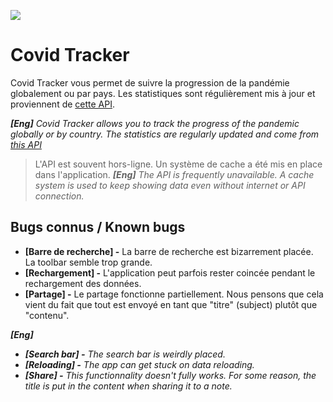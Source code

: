 ![](https://github.com/EmpireDemocratiqueDuPoulpe/Covid-Racer/blob/main/Covid%20Tracker/Media.xcassets/AppIcon.appiconset/120_120.png)

# Covid Tracker
Covid Tracker vous permet de suivre la progression de la pandémie globalement ou par pays. Les statistiques sont régulièrement mis à jour et proviennent de [cette API](https://api.covid19api.com/summary).

***[Eng]** Covid Tracker allows you to track the progress of the pandemic globally or by country. The statistics are regularly updated and come from [this API](https://api.covid19api.com/summary)*

> L'API est souvent hors-ligne. Un système de cache a été mis en place dans l'application.
> ***[Eng]** The API is frequently unavailable. A cache system is used to keep showing data even without internet or API connection.*

## Bugs connus / Known bugs
- **[Barre de recherche] -** La barre de recherche est bizarrement placée. La toolbar semble trop grande.
- **[Rechargement] -** L'application peut parfois rester coincée pendant le rechargement des données.
- **[Partage] -** Le partage fonctionne partiellement. Nous pensons que cela vient du fait que tout est envoyé en tant que "titre" (subject) plutôt que "contenu".

***[Eng]***
- ***[Search bar] -** The search bar is weirdly placed.*
- ***[Reloading] -** The app can get stuck on data reloading.*
- ***[Share] -** This functionnality doesn't fully works. For some reason, the title is put in the content when sharing it to a note.*
